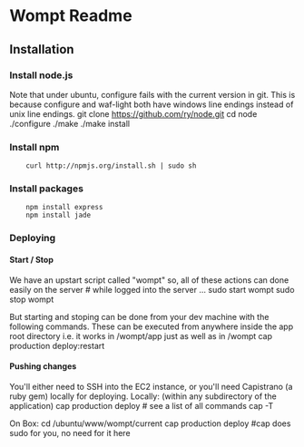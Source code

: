 # Wompt Readme #

## Installation ##

### Install node.js ###

Note that under ubuntu, configure fails with the current version in git.
This is because configure and waf-light both have windows line endings instead of unix line endings.
		git clone https://github.com/ry/node.git
		cd node
		./configure
		./make
		./make install
		
### Install npm ###
		curl http://npmjs.org/install.sh | sudo sh

### Install packages ###
		npm install express
		npm install jade
		
### Deploying ###

#### Start / Stop ####
We have an upstart script called "wompt"
so, all of these actions can done easily on the server
    # while logged into the server ...
		sudo start wompt
		sudo stop wompt
		
But starting and stoping can be done from your dev machine with
the following commands.  These can be executed from anywhere inside the app
root directory i.e. it works in /wompt/app just as well as in /wompt
		cap production deploy:restart

#### Pushing changes ####
You'll either need to SSH into the EC2 instance, or you'll need Capistrano (a ruby gem) locally for deploying.
Locally: (within any subdirectory of the application)
		cap production deploy
		# see a list of all commands
		cap -T

On Box:
		cd /ubuntu/www/wompt/current
		cap production deploy  #cap does sudo for you, no need for it here
